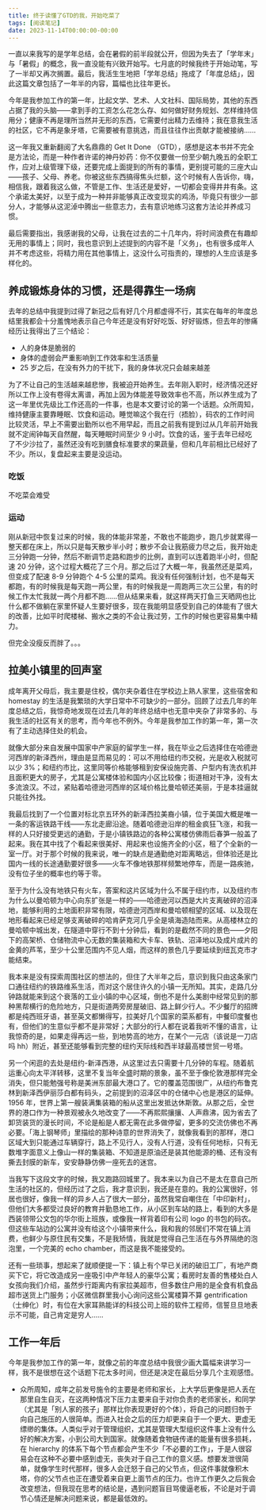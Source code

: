 ```yaml
---
title: 终于读懂了GTD的我，开始吃菜了
tags: [阅读笔记]
date: 2023-11-14T00:00:00-00:00
---
```


一直以来我写的是学年总结，会在暑假的前半段就公开，但因为失去了「学年末」与「暑假」的概念，我一直没能有兴致开始写。七月底的时候我终于开始动笔，写了一半却又再次搁置。最后，我活生生地把「学年总结」拖成了「年度总结」，因此这篇文章包括了一年半的内容，篇幅也比往年更长。

今年是我参加工作的第一年，比起文学、艺术、人文社科、国际局势，其他的东西占据了我的头脑——拿到手的工资怎么花怎么存、如何做好财务规划、怎样维持信用分；健康不再是理所当然并无形的东西，它需要付出精力去维持；我在意我生活的社区，它不再是象牙塔，它需要被有意挑选，而且往往作出贡献才能被接纳……

这一年我又重新翻阅了大名鼎鼎的 Get It Done （GTD），感想是这本书并不完全是方法论，而是一种作者许诺的神丹妙药：你不仅要做一份至少朝九晚五的全职工作，应对上级管理下级，还要完成上面提到的所有的事情，更别提可能的三座大山——孩子、父母、养老。你被这些东西搞得焦头烂额，这个时候有人告诉你，嗨，相信我，跟着我这么做，不管是工作、生活还是爱好，一切都会变得井井有条。这个承诺太美好，以至于成为一种并非能够真正改变现实的鸡汤，毕竟只有很少一部分人，才能够从这泥淖中腾出一些意志力，去有意识地练习这套方法论并养成习惯。

最后需要指出，我感谢我的父母，让我在过去的二十几年内，将时间浪费在有趣却无用的事情上；同时，我也意识到上述提到的内容不是「义务」，也有很多成年人并不考虑这些，将精力用在其他事情上，这没什么可指责的，理想的人生应该是多样化的。

<!--truncate-->

## 养成锻炼身体的习惯，还是得靠生一场病

去年的总结中我提到过得了新冠之后有好几个月都虚得不行，其实在每年的年度总结里我都会十分羞愧地表示自己今年还是没有好好吃饭、好好锻炼，但去年的惨痛经历让我得出了三个结论：

- 人的身体是脆弱的
- 身体的虚弱会严重影响到工作效率和生活质量
- 25 岁之后，在没有外力的干扰下，我的身体状况只会越来越差

为了不让自己的生活越来越悲惨，我被迫开始养生。去年刚入职时，经济情况还好所以工作上没有卷得太离谱，再加上因为体能差导致效率也不高，所以养生成为了这一年里优先级比工作还高的一件事，也是本文要讨论的第一个话题。众所周知，维持健康主要靠睡眠、饮食和运动。睡觉嘛这个我在行（捂脸），码农的工作时间比较灵活，早上不需要出勤所以也不用早起，而且之前我有提到过从几年前开始我就不定闹钟每天自然醒，每天睡眠时间至少 9 小时。饮食的话，鉴于去年已经吃了不少沙拉了，虽然还没有吃到膳食标准要求的果蔬量，但和几年前相比已经好了不少。所以，复盘起来主要是没运动。

### 吃饭

不吃菜会难受

### 运动

刚从新冠中恢复过来的时候，我的体能非常差，不敢也不能跑步，跑几步就累得一整天都在床上，所以只是每天散步半小时；散步不会让我筋疲力尽之后，我开始走三分钟跑一分钟，然后不断调节走路和跑步的比例，直到可以连着跑半小时，但配速 20 分钟，这个过程大概花了三个月。那之后过了大概一年，我虽然还是菜鸡，但变成了配速 8-9 分钟跑个 4-5 公里的菜鸡。我没有任何强制计划，也不是每天都跑，有的时候我是每天跑一两公里，有的时候我是一周跑两三次三公里，有的时候工作太忙我就一两个月都不跑……但从结果来看，就这样两天打鱼三天晒网也比什么都不做躺在家里怀疑人生要好很多，现在我能明显感受到自己的体能有了很大的改善，比如平时爬楼梯、搬水之类的不会让我过劳，工作的时候也更容易集中精力。

但完全没瘦反而胖了。。。

## 拉美小镇里的回声室

成年离开父母后，我主要是住校，偶尔夹杂着住在学校边上熟人家里，这些宿舍和 homestay 的生活是我繁琐的大学日常中不可缺少的一部分。回顾了过去几年的年度总结之后，我惊奇地发现在过去几年的年终总结中也无意中夹杂了非常多的、与我生活的社区有关的思考，而今年也不例外。今年是我参加工作的第一年，第一次有了主动选择住处的机会。

就像大部分来自发展中国家中产家庭的留学生一样，我在毕业之后选择住在哈德逊河西岸的新泽西州，理由是显而易见的：可以不用给纽约市交税，光是收入税就可以少 3%；和纽约市比，这里同等价格能够租到安保设施完善、户型内有洗衣机并且面积更大的房子，尤其是公寓楼体验和国内小区比较像；街道相对干净，没有太多流浪汉。不过，紧贴着哈德逊河西岸的区域价格比曼哈顿还美丽，于是本挂逼就只能往外找。

我最后找到了一个位置对标北京五环外的新泽西拉美裔小镇，位于美国大概是唯一一条的客运铁路干线——东北走廊沿途。随着哈德逊沿岸的租金疯狂飞涨，和我一样的人只好接受更远的通勤，于是小镇铁路边的各种公寓楼仿佛雨后春笋一般盖了起来。我在其中找了个看起来很美好、用起来也设施齐全的小区，租了个全新的一室一厅。对于那个时候的我来说，唯一的缺点是通勤绝对距离略远，但体验还是比国内一线的长途通勤要好很多——火车不像地铁那样频繁地停车，而是一路疾驰，没有位子坐的概率也约等于零。

至于为什么没有地铁只有火车，答案和这片区域为什么不属于纽约市，以及纽约市为什么以曼哈顿为中心向东扩张是一样的——哈德逊河以西是大片支离破碎的沼泽地，能够利用的土地面积非常有限，哈德逊河西岸和曼哈顿相望的区域、以及现在地形看起来已经足够支离破碎的哈肯萨克河几乎全是填海造陆而来。从高楼林立的曼哈顿中城出发，在隧道中穿行不到十分钟后，看到的是截然不同的景色——夕阳下的高架桥、仓储物流中心无数的集装箱和大卡车、铁轨、沼泽地以及成片成片的金黄的芦苇，至少十公里范围内不见人烟，而这样的景色几乎要延续到纽瓦克市才能结束。

我本来是没有探索周围社区的想法的，但住了大半年之后，意识到我只由这条家门口通往纽约的铁路维系生活，而对这个居住许久的小镇一无所知。其实，走路几分钟路就能来到这个衰落的工业小镇的中心区域，倒也不是什么美剧中经常见到的那种黑帮横行的危险地方，只是街道两旁房屋破旧、路上鲜少行人。不少餐厅的招牌都是纯西班牙语，甚至英文都懒得写，拉美好几个国家的菜系都有，中餐印度餐也有，但他们的生意似乎都不是非常好；大部分的行人都在说着我听不懂的语言，让我惊奇的是，如果走得再远一些，到地势高的地方，在某个一元店（该说是一刀店吗 hh）附近，甚至还能够看到完整的纽约天际线和西半球最高楼世贸一号塔。

另一个闲逛的去处是纽约-新泽西港，从这里过去只需要十几分钟的车程。随着航运重心向太平洋转移，这里不复当年全盛时期的景象，虽不至于像伦敦港那样完全消失，但只能勉强号称是美洲东部最大港口了。它的覆盖范围很广，从纽约布鲁克林到新泽西伊丽莎白都有码头，之前提到的沼泽区中的仓储中心也是港区的延伸。1956 年，世界上第一艘装满集装箱的船从这里出发抵达休斯敦。从那之后，全世界的港口作为一种景观被永久地改变了——不再熙熙攘攘、人声鼎沸，因为省去了卸货装货的漫长时间，不论是船是人都无需在此多做停留，更多的交流仿佛也不再必要。「海上钢琴师」里描绘的那种诗意的世界消失了，就像我看到的那样，港口区域大到只能通过车辆穿行，路上不见行人，没有人行道，没有任何地标，只有无数堆字面意义上像山一样的集装箱、不知道是原油还是装其他能源的桶、还有没有撕去封膜的新车，安安静静仿佛一座死去的迷宫。

当我写下这段文字的时候，我又跑路回城里了。我本来以为自己不是太在意自己所生活的社区的，但经历过了之后，我才意识到，我还是在意的。我的公寓很好，邻居也很好，像我一样的异乡人占了很大一部分，虽然我常自嘲住在「中印新村」，但他们大多都受过良好的教育并勤恳地工作，从小区到车站的路上，看到的大多是西装领带公文包的华尔街上班族，或像我一样背着印有公司 logo 的书包的码农。但这些车站边的公寓并没有给这个小镇带来什么，我和我的邻居们不常在镇上消费，也鲜少与原住民有交集，不是我矫情，我就是觉得自己生活在与外界隔绝的泡泡里，一个完美的 echo chamber，而这是我不能接受的。

还有一些琐事，想起来了就顺便提一下：镇上有个早已关闭的破旧工厂，有地产商买下它，将它改造成另一座吸引中产年轻人的豪华公寓；看房时友善的售楼处白人女孩向我们介绍，虽然步行距离内有家拉美超市，但多数住户用的是全食有机食品超市送货上门服务；小区微信群里我小心询问这些公寓楼算不算 gentrification（士绅化）时，有位在大家耳熟能详的科技公司上班的软件工程师，信誓旦旦地表示不可能，自己肯定是穷人……

## 工作一年后

今年是我参加工作的第一年，就像之前的年度总结中我很少画大篇幅来讲学习一样，我不是很想在这个话题下花太多时间，但还是决定在最后分享几个主观感悟。

- 众所周知，成年之前发号施令的主要是老师和家长，上大学后更像是把人丢在那里自生自灭，在这两种情况下压力主要来自于对你负责的老师家长，和同学（尤其是「别人家的孩子」那样比你表现更好的个体），将自己的问题归咎于向自己施压的人很简单。而进入社会之后的压力却更来自于一个更大、更虚无缥缈的集体。人类似乎对于管理组织，尤其是管理大型组织这件事上没有什么好的解决方案，小到公司大到国家。就像随着食物链传递的能量有很多损耗，在 hierarchy 的体系下每个节点都会产生不少「不必要的工作」，于是人很容易会在这种不必要中感到虚无，丧失对于自己工作的意义感。想要发泄很简单，就像学生时代那样，很多人会迁怒于自己的父节点，但这件事就像积木塔，你的父节点也正在遭受着来自更上面节点的压力。也许工作更久之后我会改变想法，但我现在思考的结论是，遇到问题盲目骂傻逼老板，不论是对于调节心情还是解决问题来说，都是最低效的。
